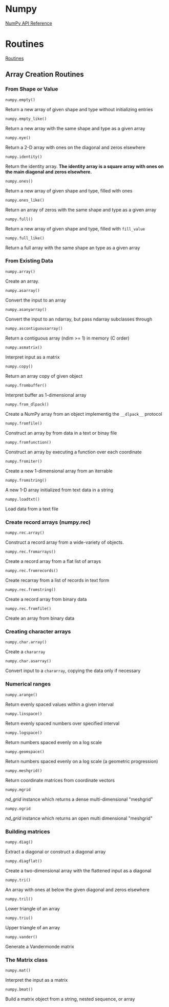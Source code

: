 # Numpy
[NumPy API Reference](https://numpy.org/doc/stable/reference/index.html)

# Routines
[Routines](https://numpy.org/doc/stable/reference/routines.html)

## Array Creation Routines

### From Shape or Value
`numpy.empty()`

Return a new array of given shape and type without initializing entries

`numpy.empty_like()`

Return a new array with the same shape and type as a given array

`numpy.eye()`

Return a 2-D array with ones on the diagonal and zeros elsewhere

`numpy.identity()`

Return the identity array. **The identity array is a square array with ones on the main diagonal and zeros elsewhere.**

`numpy.ones()`

Return a new array of given shape and type, filled with ones

`numpy.ones_like()`

Return an array of zeros with the same shape and type as a given array

`numpy.full()`

Return a new array of given shape and type, filled with `fill_value`

`numpy.full_like()`

Return a full array with the same shape an type as a given array

### From Existing Data
`numpy.array()`

Create an array.

`numpy.asarray()`

Convert the input to an array

`numpy.asanyarray()`

Convert the input to an ndarray, but pass ndarray subclasses through

`numpy.ascontiguousarray()`

Return a contiguous array (ndim >= 1) in memory (C order)

`numpy.asmatrix()`

Interpret input as a matrix

`numpy.copy()`

Return an array copy of given object

`numpy.frombuffer()`

Interpret buffer as 1-dimensional array

`numpy.from_dlpack()`

Create a NumPy array from an object implementig the `__dlpack__` protocol

`numpy.fromfile()`

Construct an array by from data in a text or binay file

`numpy.fromfunction()`

Construct an array by executing a function over each coordinate

`numpy.fromiter()`

Create a new 1-dimensional array from an iterrable

`numpy.fromstring()`

A new 1-D array initialized from text data in a string

`numpy.loadtxt()`

Load data from a text file


### Create record arrays (numpy.rec)
`numpy.rec.array()`

Construct a record array from a wide-variety of objects.

`numpy.rec.fromarrays()`

Create a record array from a flat list of arrays

`numpy.rec.fromrecords()`

Create recarray from a list of records in text form

`numpy.rec.fromstring()`

Create a record array from binary data

`numpy.rec.fromfile()`

Create an array from binary data


### Creating character arrays
`numpy.char.array()`

Create a `chararray`

`numpy.char.asarray()`

Convert input to a `chararray`, copying the data only if necessary


### Numerical ranges
`numpy.arange()`

Return evenly spaced values within a given interval

`numpy.linspace()`

Return evenly spaced numbers over specified interval

`numpy.logspace()`

Return numbers spaced evenly on a log scale

`numpy.geomspace()`

Return numbers spaced evenly on a log scale (a geometric progression)

`numpy.meshgrid()`

Return coordinate matrices from coordinate vectors

`numpy.mgrid`

*nd_grid* instance which returns a dense multi-dimensional "meshgrid"

`numpy.ogrid`

*nd_grid* instance which returns an open multi dimensional "meshgrid"


### Building matrices
`numpy.diag()`

Extract a diagonal or construct a diagonal array

`numpy.diagflat()`

Create a two-dimensional array with the flattened input as a diagonal

`numpy.tri()`

An array with ones at below the given diagonal and zeros elsewhere 

`numpy.tril()`

Lower triangle of an array

`numpy.triu()`

Upper triangle of an array

`numpy.vander()`

Generate a Vandermonde matrix


### The Matrix class
`numpy.mat()`

Interpret the input as a matrix

`numpy.bmat()`

Build a matrix object from a string, nested sequence, or array